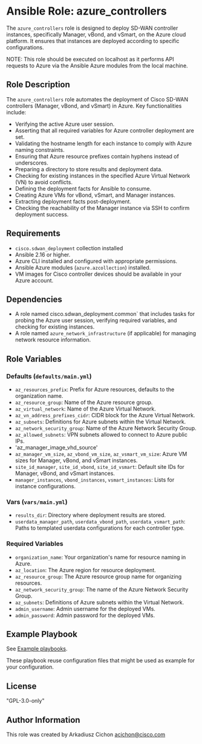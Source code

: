 # Ansible Role: azure_controllers

The `azure_controllers` role is designed to deploy SD-WAN controller instances, specifically Manager, vBond, and vSmart, on the Azure cloud platform. It ensures that instances are deployed according to specific configurations.

NOTE: This role should be executed on localhost as it performs API requests to Azure via the Ansible Azure modules from the local machine.

## Role Description

The `azure_controllers` role automates the deployment of Cisco SD-WAN controllers (Manager, vBond, and vSmart) in Azure. Key functionalities include:

- Verifying the active Azure user session.
- Asserting that all required variables for Azure controller deployment are set.
- Validating the hostname length for each instance to comply with Azure naming constraints.
- Ensuring that Azure resource prefixes contain hyphens instead of underscores.
- Preparing a directory to store results and deployment data.
- Checking for existing instances in the specified Azure Virtual Network (VN) to avoid conflicts.
- Defining the deployment facts for Ansible to consume.
- Creating Azure VMs for vBond, vSmart, and Manager instances.
- Extracting deployment facts post-deployment.
- Checking the reachability of the Manager instance via SSH to confirm deployment success.

## Requirements

- `cisco.sdwan_deployment` collection installed
- Ansible 2.16 or higher.
- Azure CLI installed and configured with appropriate permissions.
- Ansible Azure modules (`azure.azcollection`) installed.
- VM images for Cisco controller devices should be available in your Azure account.

## Dependencies

- A role named cisco.sdwan_deployment.common`  that includes tasks for probing the Azure user session, verifying required variables, and checking for existing instances.
- A role named `azure_network_infrastructure` (if applicable) for managing network resource information.

## Role Variables

### Defaults (`defaults/main.yml`)

- `az_resources_prefix`: Prefix for Azure resources, defaults to the organization name.
- `az_resource_group`: Name of the Azure resource group.
- `az_virtual_network`: Name of the Azure Virtual Network.
- `az_vn_address_prefixes_cidr`: CIDR block for the Azure Virtual Network.
- `az_subnets`: Definitions for Azure subnets within the Virtual Network.
- `az_network_security_group`: Name of the Azure Network Security Group.
- `az_allowed_subnets`: VPN subnets allowed to connect to Azure public IPs.
- 'az_manager_image_vhd_source'
- `az_manager_vm_size`, `az_vbond_vm_size`, `az_vsmart_vm_size`: Azure VM sizes for Manager, vBond, and vSmart instances.
- `site_id_manager`, `site_id_vbond`, `site_id_vsmart`: Default site IDs for Manager, vBond, and vSmart instances.
- `manager_instances`, `vbond_instances`, `vsmart_instances`: Lists for instance configurations.

### Vars (`vars/main.yml`)

- `results_dir`: Directory where deployment results are stored.
- `userdata_manager_path`, `userdata_vbond_path`, `userdata_vsmart_path`: Paths to templated userdata configurations for each controller type.

### Required Variables

- `organization_name`: Your organization's name for resource naming in Azure.
- `az_location`: The Azure region for resource deployment.
- `az_resource_group`: The Azure resource group name for organizing resources.
- `az_network_security_group`: The name of the Azure Network Security Group.
- `az_subnets`: Definitions of Azure subnets within the Virtual Network.
- `admin_username`: Admin username for the deployed VMs.
- `admin_password`: Admin password for the deployed VMs.

## Example Playbook

See [Example playbooks](https://github.com/cisco-en-programmability/ansible-collection-sdwan-deployment/tree/main/playbooks).

These playbook reuse configuration files that might be used as example for your configuration.

## License

"GPL-3.0-only"

## Author Information

This role was created by Arkadiusz Cichon <acichon@cisco.com>
